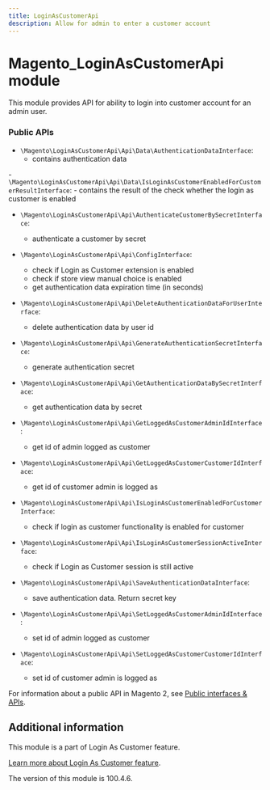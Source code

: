 ```yaml
---
title: LoginAsCustomerApi
description: Allow for admin to enter a customer account
---
```


# Magento_LoginAsCustomerApi module

This module provides API for ability to login into customer account for an admin user.

### Public APIs

- `\Magento\LoginAsCustomerApi\Api\Data\AuthenticationDataInterface`:
    - contains authentication data

-`\Magento\LoginAsCustomerApi\Api\Data\IsLoginAsCustomerEnabledForCustomerResultInterface`:
    - contains the result of the check whether the login as customer is enabled

- `\Magento\LoginAsCustomerApi\Api\AuthenticateCustomerBySecretInterface`:
    - authenticate a customer by secret

- `\Magento\LoginAsCustomerApi\Api\ConfigInterface`:
    - check if Login as Customer extension is enabled
    - check if store view manual choice is enabled
    - get authentication data expiration time (in seconds)

- `\Magento\LoginAsCustomerApi\Api\DeleteAuthenticationDataForUserInterface`:
    - delete authentication data by user id

- `\Magento\LoginAsCustomerApi\Api\GenerateAuthenticationSecretInterface`:
    - generate authentication secret

- `\Magento\LoginAsCustomerApi\Api\GetAuthenticationDataBySecretInterface`:
    - get authentication data by secret

- `\Magento\LoginAsCustomerApi\Api\GetLoggedAsCustomerAdminIdInterface`:
    - get id of admin logged as customer

- `\Magento\LoginAsCustomerApi\Api\GetLoggedAsCustomerCustomerIdInterface`:
    - get id of customer admin is logged as
  
- `\Magento\LoginAsCustomerApi\Api\IsLoginAsCustomerEnabledForCustomerInterface`:
    - check if login as customer functionality is enabled for customer

- `\Magento\LoginAsCustomerApi\Api\IsLoginAsCustomerSessionActiveInterface`:
    - check if Login as Customer session is still active

- `\Magento\LoginAsCustomerApi\Api\SaveAuthenticationDataInterface`:
    - save authentication data. Return secret key

- `\Magento\LoginAsCustomerApi\Api\SetLoggedAsCustomerAdminIdInterface`:
    - set id of admin logged as customer

- `\Magento\LoginAsCustomerApi\Api\SetLoggedAsCustomerCustomerIdInterface`:
    - set id of customer admin is logged as

For information about a public API in Magento 2, see [Public interfaces & APIs](https://developer.adobe.com/commerce/php/development/components/api-concepts/).

## Additional information

This module is a part of Login As Customer feature.

[Learn more about Login As Customer feature](https://experienceleague.adobe.com/docs/commerce-admin/customers/customer-accounts/manage/login-as-customer.html).

<InlineAlert slots="text" />
The version of this module is 100.4.6.
